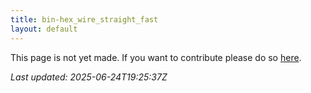 ```yaml
---
title: bin-hex_wire_straight_fast
layout: default
---
```


This page is not yet made. If you want to contribute please do so [here](https://github.com/CrazyH2/Bigstone/blob/wiki/components/bin-hex_wire_straight_fast.md).

_Last updated: 2025-06-24T19:25:37Z_
